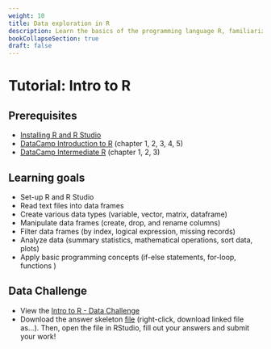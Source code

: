 ```yaml
---
weight: 10
title: Data exploration in R
description: Learn the basics of the programming language R, familiarize yourself with RStudio, and use your skills to explore new datasets.
bookCollapseSection: true
draft: false
---
```


# Tutorial: Intro to R

## Prerequisites
* [Installing R and R Studio](http://tilburgsciencehub.com/setup/r/)
* [DataCamp Introduction to R](https://www.datacamp.com/courses/free-introduction-to-r) (chapter 1, 2, 3, 4, 5)
* [DataCamp Intermediate R](https://www.datacamp.com/courses/intermediate-r) (chapter 1, 2, 3)


## Learning goals

* Set-up R and R Studio
* Read text files into data frames
* Create various data types (variable, vector, matrix, dataframe)
* Manipulate data frames (create, drop, and rename columns)
* Filter data frames (by index, logical expression, missing records)
* Analyze data (summary statistics, mathematical operations, sort data, plots)
* Apply basic programming concepts (if-else statements, for-loop, functions )

## Data Challenge
- View the [Intro to R - Data Challenge](intro-to-r.html)
- Download the answer skeleton [file](intro-to-r-skeleton.R) (right-click, download linked file as...). Then, open the file in RStudio, fill out your answers and submit your work!
